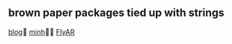 ## brown paper packages tied up with strings
[blog](https://douten.github.io/izea-blog/)📓
[minh](https://douten.github.io/resume/)👨‍💻
[FlyAR](https://douten.github.io/FlyAR/)

